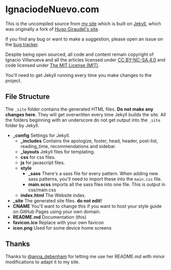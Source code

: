 # IgnaciodeNuevo.com

This is the uncompiled source from [my site](http://ignaciodenuevo.com) which is built on [Jekyll](http://jekyllrb.com), which was originally a fork of [Hugo Giraudel's site](https://github.com/HugoGiraudel/hugogiraudel.github.com).

If you find any bug or want to make a suggestion, please open an issue on the [bug tracker](https://github.com/IgnaciodeNuevo/ignaciodenuevo.github.com/issues).

Despite being open sourced, all code and content remain copyright of Ignacio Villanueva and all the articles licensed under [CC BY-NC-SA 4.0](http://creativecommons.org/licenses/by-nc-sa/4.0/) and code licensed under [The MIT License (MIT)](/license/index.md).

You'll need to get Jekyll running every time you make changes to the project.

## File Structure

The `_site` folder contains the generated HTML files. **Do not make any changes here**. They will get overwritten every time Jekyll builds the site. All the folders beginning with an underscore do not get output into the `_site` folder by Jekyll.

* **_config** Settings for Jekyll.
    * **_includes** Contains the apologize, footer, head, header, post-list, reading_time, recommendations and sidebar.
    * **_layouts** Jekyll files for templating.
    * **css** for css files.
    * **js** for javascript files.
    * **style**
        * **_sass** There's a sass file for every pattern. When adding new sass patterns, you'll need to import these into the `main.css` file.
        * **main.scss** imports all the sass files into one file. This is output in css/main.css
    * **index.html** The Website index.
* **_site** The generated site files. **do not edit!**
* **CNAME** You'll want to change this if you want to host your style guide on GitHub Pages using your own domain.
* **README.md** Documentation (this)
* **favicon.ico** Replace with your own favicon
* **icon.png** Used for some device home screens

## Thanks

Thanks to [@anna_debenham](http://twitter.com/anna_debenham) for letting me use her README.md with minor modifications to adapt it to my site.
